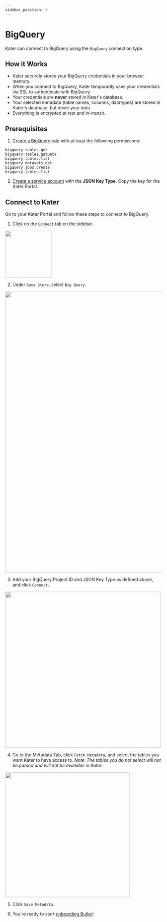 ```yaml
---
sidebar_position: 3
---
```


# BigQuery

Kater can connect to BigQuery using the `BigQuery` connection type. 

## How it Works
* Kater securely stores your BigQuery credentials in your browser memory. 
* When you connect to BigQuery, Kater temporarily uses your credentials via SSL to authenticate with BigQuery. 
* Your credentials are **never** stored in Kater's database.  
* Your selected metadata (table names, columns, datatypes) are stored in Kater's database, but never your data. 
* Everything is encrypted at rest and in-transit. 

## Prerequisites
1. [Create a BigQuery role](https://cloud.google.com/iam/docs/creating-custom-roles) with at least the following permissions:
```bigquery.datasets.get
bigquery.tables.get
bigquery.tables.getData
bigquery.tables.list
bigquery.datasets.get
bigquery.jobs.create
bigquery.tables.list
```
2. [Create a service account](https://cloud.google.com/iam/docs/keys-create-delete#creating) with the **JSON Key Type**. Copy the key for the Kater Portal.

## Connect to Kater
Go to your Kater Portal and follow these steps to connect to BigQuery.

1. Click on the `Connect` tab on the sidebar.

<div style={{ display: "flex", justifyContent: "center", padding: "2rem 0 3rem 0" }}>
    <img src={require("../../static/img/ConnectSidebar.png").default} width="150" />
</div>

2. Under `Data Store`, select `Big Query`.

<div style={{ display: "flex", justifyContent: "center", padding: "2rem 0 3rem 0" }}>
    <img src={require("../../static/img/DataStore_BQ.png").default} width="900" />
</div>

3. Add your BigQuery Project ID and JSON Key Type as defined above, and click `Connect`. 

<div style={{ display: "flex", justifyContent: "center", padding: "2rem 0 3rem 0" }}>
    <img src={require("../../static/img/ConnectionBigQuery.png").default} width="500" />
</div>

4. Go to the Metadata Tab, click `Fetch Metadata`, and select the tables you want Kater to have access to. 
*Note: The tables you do not select will not be parsed and will not be available in Kater.*

<div style={{ display: "flex", justifyContent: "center", padding: "2rem 0 3rem 0" }}>
    <img src={require("../../static/img/SelectTablesDW.png").default} width="400" />
</div>

5. Click `Save Metadata`. 

6. You're ready to start [onboarding Butler](../category/onboard-butler)!